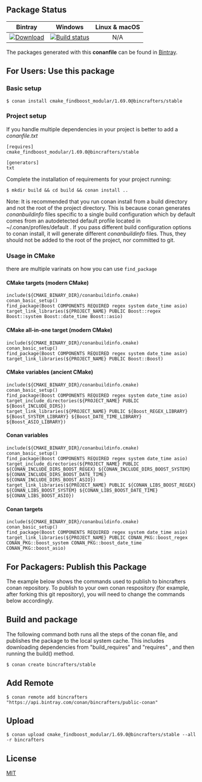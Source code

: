 ## Package Status

| Bintray | Windows | Linux & macOS | 
|:--------:|:---------:|:-----------------:|
|[ ![Download](https://api.bintray.com/packages/bincrafters/public-conan/cmake_findboost_modular%3Abincrafters/images/download.svg) ](https://bintray.com/bincrafters/public-conan/cmake_findboost_modular%3Abincrafters/_latestVersion)|[![Build status](https://ci.appveyor.com/api/projects/status/github/bincrafters/conan-cmake-findboost-modular)](https://ci.appveyor.com/project/BinCrafters/conan-cmake-findboost-modular)|N/A|


The packages generated with this **conanfile** can be found in [Bintray](https://bintray.com/bincrafters/public-conan/cmake_findboost_modular%3Abincrafters).

## For Users: Use this package

### Basic setup

    $ conan install cmake_findboost_modular/1.69.0@bincrafters/stable

### Project setup

If you handle multiple dependencies in your project is better to add a *conanfile.txt*

    [requires]
    cmake_findboost_modular/1.69.0@bincrafters/stable

    [generators]
    txt

Complete the installation of requirements for your project running:

    $ mkdir build && cd build && conan install ..

Note: It is recommended that you run conan install from a build directory and not the root of the project directory.  This is because conan generates *conanbuildinfo* files specific to a single build configuration which by default comes from an autodetected default profile located in ~/.conan/profiles/default .  If you pass different build configuration options to conan install, it will generate different *conanbuildinfo* files.  Thus, they should not be added to the root of the project, nor committed to git.

### Usage in CMake

there are multiple varinats on how you can use `find_package`

#### CMake targets (modern CMake)

```
include(${CMAKE_BINARY_DIR}/conanbuildinfo.cmake)
conan_basic_setup()
find_package(Boost COMPONENTS REQUIRED regex system date_time asio)
target_link_libraries(${PROJECT_NAME} PUBLIC Boost::regex Boost::system Boost::date_time Boost::asio)
```

#### CMake all-in-one target (modern CMake)

```
include(${CMAKE_BINARY_DIR}/conanbuildinfo.cmake)
conan_basic_setup()
find_package(Boost COMPONENTS REQUIRED regex system date_time asio)
target_link_libraries(${PROJECT_NAME} PUBLIC Boost::Boost)
```

#### CMake variables (ancient CMake)
```
include(${CMAKE_BINARY_DIR}/conanbuildinfo.cmake)
conan_basic_setup()
find_package(Boost COMPONENTS REQUIRED regex system date_time asio)
target_include_directories(${PROJECT_NAME} PUBLIC ${Boost_INCLUDE_DIRS})
target_link_libraries(${PROJECT_NAME} PUBLIC ${Boost_REGEX_LIBRARY} ${Boost_SYSTEM_LIBRARY} ${Boost_DATE_TIME_LIBRARY} ${Boost_ASIO_LIBRARY})
```

#### Conan variables
```
include(${CMAKE_BINARY_DIR}/conanbuildinfo.cmake)
conan_basic_setup()
find_package(Boost COMPONENTS REQUIRED regex system date_time asio)
target_include_directories(${PROJECT_NAME} PUBLIC ${CONAN_INCLUDE_DIRS_BOOST_REGEX} ${CONAN_INCLUDE_DIRS_BOOST_SYSTEM} ${CONAN_INCLUDE_DIRS_BOOST_DATE_TIME} ${CONAN_INCLUDE_DIRS_BOOST_ASIO})
target_link_libraries(${PROJECT_NAME} PUBLIC ${CONAN_LIBS_BOOST_REGEX} ${CONAN_LIBS_BOOST_SYSTEM} ${CONAN_LIBS_BOOST_DATE_TIME} ${CONAN_LIBS_BOOST_ASIO})
```

#### Conan targets

```
include(${CMAKE_BINARY_DIR}/conanbuildinfo.cmake)
conan_basic_setup()
find_package(Boost COMPONENTS REQUIRED regex system date_time asio)
target_link_libraries(${PROJECT_NAME} PUBLIC CONAN_PKG::boost_regex CONAN_PKG::boost_system CONAN_PKG::boost_date_time CONAN_PKG::boost_asio)
```

## For Packagers: Publish this Package

The example below shows the commands used to publish to bincrafters conan repository. To publish to your own conan respository (for example, after forking this git repository), you will need to change the commands below accordingly.

## Build and package

The following command both runs all the steps of the conan file, and publishes the package to the local system cache.  This includes downloading dependencies from "build_requires" and "requires" , and then running the build() method.

    $ conan create bincrafters/stable

## Add Remote

    $ conan remote add bincrafters "https://api.bintray.com/conan/bincrafters/public-conan"

## Upload

    $ conan upload cmake_findboost_modular/1.69.0@bincrafters/stable --all -r bincrafters

## License
[MIT](LICENSE)

